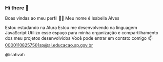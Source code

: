 ### Hi there 👋
Boas vindas ao meu perfil 💙💙
Meu nome é Isabella Alves 

Estou estudando na Alura
Estou me desenvolvendo na linguagem JavaScript
Utilizo esse espaço para minha organização e compartilhamento dos meu projetos desenvolvidos
Você pode entrar em contato comigo 📫
00001108257501sp@al.educacao.sp.gov.br

@isahvah
